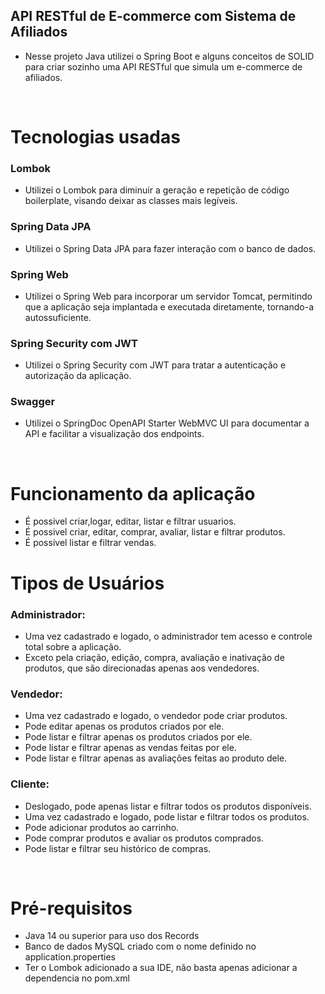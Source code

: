 ## API RESTful de E-commerce com Sistema de Afiliados



- Nesse projeto Java utilizei o Spring Boot e alguns conceitos de SOLID para criar sozinho uma API RESTful que simula um e-commerce de afiliados.

<br>

# Tecnologias usadas

### Lombok

- Utilizei o Lombok para diminuir a geração e repetição de código boilerplate, visando deixar as classes mais legíveis.

### Spring Data JPA
- Utilizei o Spring Data JPA para fazer interação com o banco de dados.

### Spring Web
- Utilizei o Spring Web para incorporar um servidor Tomcat, permitindo que a aplicação seja implantada e executada diretamente, tornando-a autossuficiente.

### Spring Security com JWT
- Utilizei o Spring Security com JWT para tratar a autenticação e autorização da aplicação.

### Swagger
- Utilizei o SpringDoc OpenAPI Starter WebMVC UI para documentar a API e facilitar a visualização dos endpoints.

<br>


# Funcionamento da aplicação

- É possivel criar,logar, editar, listar e filtrar usuarios.
- É possivel criar, editar, comprar, avaliar, listar e filtrar produtos.
- É possivel listar e filtrar vendas.


# Tipos de Usuários

### Administrador:

- Uma vez cadastrado e logado, o administrador tem acesso e controle total sobre a aplicação.
- Exceto pela criação, edição, compra, avaliação e inativação de produtos, que são direcionadas apenas aos vendedores.

### Vendedor:

- Uma vez cadastrado e logado, o vendedor pode criar produtos.
- Pode editar apenas os produtos criados por ele.
- Pode listar e filtrar apenas os produtos criados por ele.
- Pode listar e filtrar apenas as vendas feitas por ele.
- Pode listar e filtrar apenas as avaliações feitas ao produto dele.

### Cliente:

- Deslogado, pode apenas listar e filtrar todos os produtos disponíveis.
- Uma vez cadastrado e logado, pode listar e filtrar todos os produtos.
- Pode adicionar produtos ao carrinho.
- Pode comprar produtos e avaliar os produtos comprados.
- Pode listar e filtrar seu histórico de compras.

<br>

# Pré-requisitos

- Java 14 ou superior para uso dos Records
- Banco de dados MySQL criado com o nome definido no application.properties
- Ter o Lombok adicionado a sua IDE, não basta apenas adicionar a dependencia no pom.xml


